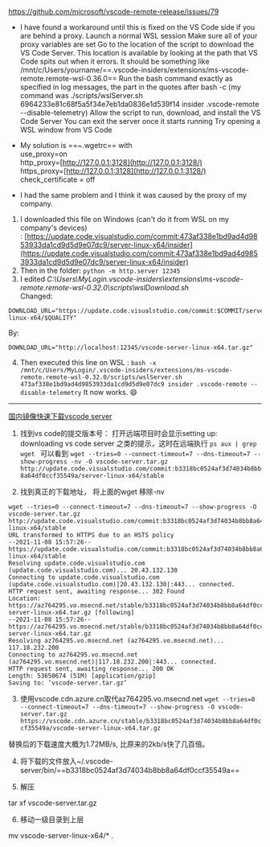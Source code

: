 https://github.com/microsoft/vscode-remote-release/issues/79
- I have found a workaround until this is fixed on the VS Code side if you are behind a proxy.
Launch a normal WSL session
Make sure all of your proxy variables are set
Go to the location of the script to download the VS Code Server. This location is available by looking at the path that VS Code spits out when it errors. It should be something like /mnt/c/Users/yourname/==.vscode-insiders/extensions/ms-vscode-remote.remote-wsl-0.36.0==
Run the bash command exactly as specified in log messages, the part in the quotes after bash -c (my command was ./scripts/wslServer.sh 6964233e81c68f5a5f34e7eb1da0836e1d539f14 insider .vscode-remote  --disable-telemetry)
Allow the script to run, download, and install the VS Code Server
You can exit the server once it starts running
Try opening a WSL window from VS Code

- My solution is ==~.wgetrc== with  
use_proxy=on  
http_proxy=[http://127.0.0.1:3128](http://127.0.0.1:3128/)  
https_proxy=[http://127.0.0.1:3128](http://127.0.0.1:3128/)  
check_certificate = off

- I had the same problem and I think it was caused by the proxy of my company.
1.  I downloaded this file on Windows (can't do it from WSL on my company's devices) : [https://update.code.visualstudio.com/commit:473af338e1bd9ad4d9853933da1cd9d5d9e07dc9/server-linux-x64/insider](https://update.code.visualstudio.com/commit:473af338e1bd9ad4d9853933da1cd9d5d9e07dc9/server-linux-x64/insider)
2.  Then in the folder: `python -m http.server 12345`
3.  I edited _C:\Users\MyLogin\.vscode-insiders\extensions\ms-vscode-remote.remote-wsl-0.32.0\scripts\wslDownload.sh_  
    Changed:
```
DOWNLOAD_URL="https://update.code.visualstudio.com/commit:$COMMIT/server-linux-x64/$QUALITY"
```
By:
```
DOWNLOAD_URL="http://localhost:12345/vscode-server-linux-x64.tar.gz"
```
4.  Then executed this line on WSL : `bash -x /mnt/c/Users/MyLogin/.vscode-insiders/extensions/ms-vscode-remote.remote-wsl-0.32.0/scripts/wslServer.sh 473af338e1bd9ad4d9853933da1cd9d5d9e07dc9 insider .vscode-remote --disable-telemetry`
It now works. 😄

--- 

[国内镜像快速下载vscode server](https://blog.csdn.net/liuck/article/details/121210043)

1. 找到vs code的提交版本号：
打开远端项目时会显示setting up: downloading vs code server 之类的提示，这时在远端执行
`ps aux | grep wget `
可以看到
`wget --tries=0 --connect-timeout=7 --dns-timeout=7 --show-progress -nv -O vscode-server.tar.gz   http://update.code.visualstudio.com/commit:b3318bc0524af3d74034b8bb8a64df0ccf35549a/server-linux-x64/stable `

2. 找到真正的下载地址， 将上面的wget 移除-nv
```
wget --tries=0 --connect-timeout=7 --dns-timeout=7 --show-progress -O vscode-server.tar.gz   http://update.code.visualstudio.com/commit:b3318bc0524af3d74034b8bb8a64df0ccf35549a/server-linux-x64/stable
URL transformed to HTTPS due to an HSTS policy
--2021-11-08 15:57:26--  https://update.code.visualstudio.com/commit:b3318bc0524af3d74034b8bb8a64df0ccf35549a/server-linux-x64/stable
Resolving update.code.visualstudio.com (update.code.visualstudio.com)... 20.43.132.130
Connecting to update.code.visualstudio.com (update.code.visualstudio.com)|20.43.132.130|:443... connected.
HTTP request sent, awaiting response... 302 Found
Location: https://az764295.vo.msecnd.net/stable/b3318bc0524af3d74034b8bb8a64df0ccf35549a/vscode-server-linux-x64.tar.gz [following]
--2021-11-08 15:57:26--  https://az764295.vo.msecnd.net/stable/b3318bc0524af3d74034b8bb8a64df0ccf35549a/vscode-server-linux-x64.tar.gz
Resolving az764295.vo.msecnd.net (az764295.vo.msecnd.net)... 117.18.232.200
Connecting to az764295.vo.msecnd.net (az764295.vo.msecnd.net)|117.18.232.200|:443... connected.
HTTP request sent, awaiting response... 200 OK
Length: 53650674 (51M) [application/gzip]
Saving to: ‘vscode-server.tar.gz’
```

3. 使用vscode.cdn.azure.cn取代az764295.vo.msecnd.net
`wget --tries=0 --connect-timeout=7 --dns-timeout=7 --show-progress -O vscode-server.tar.gz   https://vscode.cdn.azure.cn/stable/b3318bc0524af3d74034b8bb8a64df0ccf35549a/vscode-server-linux-x64.tar.gz`

替换后的下载速度大概为1.72MB/s, 比原来的2kb/s快了几百倍。

4. 将下载的文件放入~/.vscode-server/bin/==b3318bc0524af3d74034b8bb8a64df0ccf35549a==

5. 解压

tar xf vscode-server.tar.gz

6. 移动一级目录到上层

mv vscode-server-linux-x64/* .